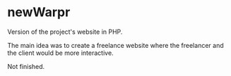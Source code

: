 # newWarpr
Version of the project's website in PHP.

The main idea was to create a freelance website where the freelancer and the client would be more interactive.

Not finished.
